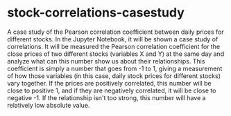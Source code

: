 # stock-correlations-casestudy
A case study of the Pearson correlation coefficient between daily prices for different stocks. In the Jupyter Notebook, it will be shown a case study of correlations. It will be measured the Pearson correlation coefficient for the close prices of two different stocks (variables X and Y) at the same day and analyze what can this number show us about their relationships. This coefficient is simply a number that goes from -1 to 1, giving a measurement of how those variables (in this case, daily stock prices for different stocks) vary together. If the prices are positively correlated, this number will be close to positive 1, and if they are negatively correlated, it will be close to negative -1. If the relationship isn't too strong, this number will have a relatively low absolute value.
